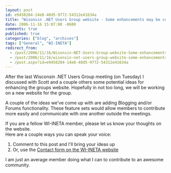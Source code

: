 ```yaml
---
layout: post
id: e9458204-14e8-40d5-9772-54312e41634a
title: "Wisonsin .NET Users Group website - Some enhancements may be coming..."
date: 2006-11-16 15:07:00 -0600
comments: true
published: true
categories: ["blog", "archives"]
tags: ["General", "WI-INETA"]
redirect_from: 
  - /post/2006/11/16/Wisonsin-NET-Users-Group-website-Some-enhancements-may-be-coming
  - /post/2006/11/16/wisonsin-net-users-group-website-some-enhancements-may-be-coming
  - /post.aspx?id=e9458204-14e8-40d5-9772-54312e41634a
---
```

<!-- more -->
<p>
After the last Wisconsin .NET Users Group meeting (on Tuesday) I discussed with Scott and a couple others some potential ideas for enhancing the groups website. Hopefully in not too long, we will be working on a new website for the group.
</p>
<p>
A couple of the ideas we&#39;ve come up with are adding Blogging and/or Forums functionality. These feature sets would allow members to contribute more easily and communicate with one another outside the meetings.
</p>
<p>
If you are a fellow WI-INETA member, please let us know your thoughts on the website.<br />
Here are a couple ways you can speak your voice:
</p>
<ol>
	<li>Comment to this post and I&#39;ll bring your ideas up</li>
	<li>Or, use the <a href="http://wi-ineta.org/DesktopDefault.aspx?tabid=60">Contact form on the WI-INETA website</a></li>
</ol>
<p>
I am just an average member doing what I can to contribute to an awesome community.
</p>
